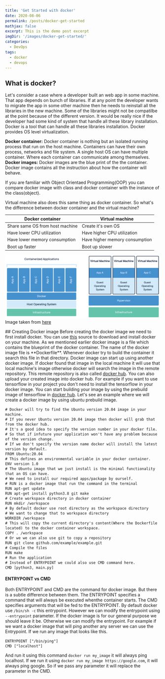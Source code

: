 ```yaml
---
title: 'Get Started with docker'
date: 2020-08-06
permalink: /posts/docker-get-started
mathjax: false
excerpt: This is the demo post excerpt
imgDir: '/images/docker-get-started/'
categories:
  - DevOps
tags:
  - docker
  - devops
---
```


## What is docker?

Let's consider a case where a developer built an web app in some machine. That app depends on bunch of libraries. If at
any point the developer wants to migrate the app in some other machine then he needs to reinstall all the libraries in the 
new machine. Some of the libraries might not be compatilbe at the point because of the different version. It would be really
nice if the developer had some kind of system that handle all these library installation. Docker is a tool that can handle
all these libraries installation. Docker provides OS level virtualization.  

**Docker container:** Docker container is nothing but an isolated running process that run on the host machine. Containers
can have their own process, networks and file system. A single host OS can have multiple container. Where each container
can communicate among themselves.  
**Docker images:** Docker images are the blue print of the the container. Docker image contains all the instruction about
how the container will behave.   

If you are familiar with Object Orientaed Programming(OOP) you can compare docker image with class and docker container 
with the instance of the class(object).


Virtual machine also does this same thing as docker container. So what's the difference between docker container and 
the virtual machine? 

| Docker container | Virtual machine |
| --- | --- |
| Share same OS from host machine | Create it's own OS|
| Have lower CPU utilization | Have higher CPU utilization |
| Have lower memory consumption | Have higher memory consumption |
| Boot up faster | Boot up slower |

<p class="img-with-source">
<img src="/images/docker-get-started/container-vm.png" alt="Docker container vs virtual machine">
Image taken from <a href="https://www.docker.com/sites/default/files/d8/2018-11/docker-containerized-and-vm-transparent-bg.png" >here</a>
</p>
## Creating Docker image
Before creating the docker image we need to first install docker. You can use <a href="https://docs.docker.com/desktop/">this</a>
source to download and install docker on your machine.
As we mentioned earlier docker image is a file which contains the blueprint of the docker container. The name of the docker
image file is **Dockerfile**. Whenever docker try to build the container it search this file in that directory. Docker image
can start up using another docker image. If docker found that image in the local machine it will use that local machine's 
image otherwise docker will search the image in the remote repository. This remote repository is also called <a href="https://hub.docker.com/">
docker hub</a>. You can also upload your created image into docker hub. For example if you want to use tensorflow in your project
you don't need to install the tensorflow in your docker image. You can start building your image by using the prebuild image
of tensorflow in <a href="https://hub.docker.com/r/tensorflow/tensorflow/">docker hub</a>. Let's see an example where we will
create a docker image by using ubuntu prebuild image.


```docker
# Docker will try to find the Ubuntu version 20.04 image in your machine.
# If you never Ubuntu version 20.04 image then docker will grab that from the docker hub.
# It's a good idea to specify the version number in your docker file. 
# So that if infuture your application won't have any problem because of the version change.
# If we don't specify the version name docker will install the latest version by default.
FROM Ubuntu:20.04
# This defines an environmental variable in your docker container.  
ENV version 1.0
# The Ubuntu image that we just install is the minimal functionality that an OS can have.
# We need to install our required apps/package by ourself.
# RUN is a docker image that run the command in the terminal
RUN apt-get update
RUN apt-get install python3.8 git make
# Create workspace directory in docker container
RUN mkdir /workspace
# By default docker use root directory as the workspace directory
# We want to change that to workspace directory
WORKDIR /workspace
# This will copy the current directory's content(Where the Dockerfile located) to the docker container workspace. 
COPY . /workspace
# Or we we can also use git to copy a repository
RUN git clone github.com/example/example.git
# Compile the files
RUN make
# Run the application
# Instead of ENTRYPOINT we could also use CMD command here.
CMD [python3, main.py]
```
#### ENTRYPOINT vs CMD
Both ENTRYPOINT and CMD are the command for docker image. But there is a subtle difference between them. 
The ENTRYPOINT specifies a command that will always be executed whenthe container starts. The CMD specifies arguments that will be 
fed to the ENTRYPOINT. By default docker use `/bin/sh -c` this entrypoint. However we can modify the entrypoint using 
`--entrypoint` parameter. If the docker image is for our general purpose we should leave it be. Otherwise we can modify 
the entrypoint. For example if we want a docker image that will ping another any server we can use the Entrypoint. If
we run any image that looks like this.
```docker
ENTRYPOINT ["/bin/ping"]
CMD ["localhost"]
```
And run it using this command `docker run my_image` it will always ping localhost. If we run it using `docker run my_image https://google.com`, it will always ping google.
So if we pass any parameter it will replace the parameter in the CMD.
